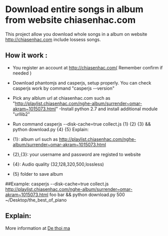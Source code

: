 Download entire songs in  album from website chiasenhac.com
=================================================

This project allow you download whole songs in a album on website http://chiasenhac.com include lossess songs.

How it work :
-------------
- You register an account at http://chiasenhac.com( Remember confirm if needed )
- Download phantomjs and casperjs, setup properly. You can check casperjs work by command "casperjs --version"
- Pick any alblum url at chiasenhac.com such as "http://playlist.chiasenhac.com/nghe-album/surrender~omar-akram~1015073.html"
-Install python 2.7 and install additional module "urllib2"
- Run command casperjs --disk-cache=true collect.js {1} {2} {3} && python download.py {4} {5} 
Explain:

 - {1}: album url such as http://playlist.chiasenhac.com/nghe-album/surrender~omar-akram~1015073.html
 - {2},{3}: your username and password are registed to website
 - {4}: Audio quality (32,128,320,500,lossless)
 - {5} folder to save album

##Example:
 casperjs --disk-cache=true collect.js http://playlist.chiasenhac.com/nghe-album/surrender~omar-akram~1015073.html foo bar && python download.py 500 ~/Desktop/the_best_of_piano

Explain:
--------
More information at [De thoi ma](http://dethoima.com/code-tai-toan-bo-bai-nhac-trong-album-website-chiasenhac-com/)